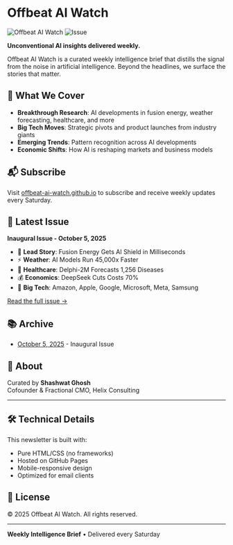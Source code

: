 # Offbeat AI Watch

![Offbeat AI Watch](https://img.shields.io/badge/Status-Active-success)
![Issue](https://img.shields.io/badge/Latest-Inaugural%20Issue-blue)

**Unconventional AI insights delivered weekly.**

Offbeat AI Watch is a curated weekly intelligence brief that distills the signal from the noise in artificial intelligence. Beyond the headlines, we surface the stories that matter.

## 🎯 What We Cover

- **Breakthrough Research**: AI developments in fusion energy, weather forecasting, healthcare, and more
- **Big Tech Moves**: Strategic pivots and product launches from industry giants
- **Emerging Trends**: Pattern recognition across AI developments
- **Economic Shifts**: How AI is reshaping markets and business models

## 📬 Subscribe

Visit [offbeat-ai-watch.github.io](https://shashwatgtm.github.io/offbeat-ai-watch/) to subscribe and receive weekly updates every Saturday.

## 📰 Latest Issue

**Inaugural Issue - October 5, 2025**

- 🔬 **Lead Story**: Fusion Energy Gets AI Shield in Milliseconds
- ⚡ **Weather**: AI Models Run 45,000x Faster
- 🏥 **Healthcare**: Delphi-2M Forecasts 1,256 Diseases
- 💰 **Economics**: DeepSeek Cuts Costs 70%
- 🏢 **Big Tech**: Amazon, Apple, Google, Microsoft, Meta, Samsung

[Read the full issue →](issues/2025-10-05.html)

## 📚 Archive

- [October 5, 2025](issues/2025-10-05.html) - Inaugural Issue

## 👤 About

Curated by **Shashwat Ghosh**  
Cofounder & Fractional CMO, Helix Consulting

---

## 🛠 Technical Details

This newsletter is built with:
- Pure HTML/CSS (no frameworks)
- Hosted on GitHub Pages
- Mobile-responsive design
- Optimized for email clients

## 📄 License

© 2025 Offbeat AI Watch. All rights reserved.

---

**Weekly Intelligence Brief** • Delivered every Saturday
